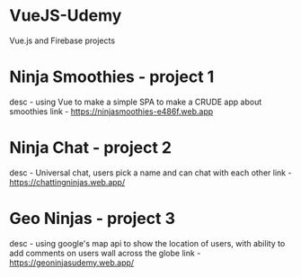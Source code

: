 # VueJS-Udemy
Vue.js and Firebase projects

# Ninja Smoothies - project 1
desc - using Vue to make a simple SPA to make a CRUDE app about smoothies
link - https://ninjasmoothies-e486f.web.app

# Ninja Chat - project 2
desc - Universal chat, users pick a name and can chat with each other
link - https://chattingninjas.web.app/

# Geo Ninjas - project 3
desc - using google's map api to show the location of users, with ability to add comments on users wall across the globe
link - https://geoninjasudemy.web.app/
